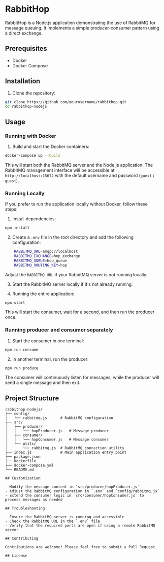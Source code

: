 # RabbitHop

RabbitHop is a Node.js application demonstrating the use of RabbitMQ for message queuing. It implements a simple producer-consumer pattern using a direct exchange.

## Prerequisites

- Docker
- Docker Compose

## Installation

1. Clone the repository:
```bash
git clone https://github.com/yourusername/rabbithop.git
cd rabbithop-nodejs
```

## Usage

### Running with Docker

1. Build and start the Docker containers:
```bash
docker-compose up --build
```

This will start both the RabbitMQ server and the Node.js application. The RabbitMQ management interface will be accessible at `http://localhost:15672` with the default username and password (`guest` / `guest`).

### Running Locally

If you prefer to run the application locally without Docker, follow these steps:

1. Install dependencies:
```bash
npm install
```

2. Create a `.env` file in the root directory and add the following configuration:
```bash
    RABBITMQ_URL=amqp://localhost
    RABBITMQ_EXCHANGE=hop_exchange
    RABBITMQ_QUEUE=hop_queue
    RABBITMQ_ROUTING_KEY=hop
```

Adjust the `RABBITMQ_URL` if your RabbitMQ server is not running locally.

3. Start the RabbitMQ server locally if it's not already running.

4. Running the entire application:
```bash
npm start
```

This will start the consumer, wait for a second, and then run the producer once.

### Running producer and consumer separately

1. Start the consumer in one terminal:
```bash
npm run consume
```

2. In another terminal, run the producer:
```bash
npm run produce
```

The consumer will continuously listen for messages, while the producer will send a single message and then exit.

## Project Structure
```plaintext
rabbithop-nodejs/
├── config/
│   └── rabbitmq.js      # RabbitMQ configuration
├── src/
│   ├── producer/
│   │   └── hopProducer.js   # Message producer
│   ├── consumer/
│   │   └── hopConsumer.js   # Message consumer
│   └── utils/
│       └── rabbitmq.js  # RabbitMQ connection utility
├── index.js             # Main application entry point
├── package.json
├── Dockerfile
├── docker-compose.yml
└── README.md

## Customization

- Modify the message content in `src/producer/hopProducer.js`
- Adjust the RabbitMQ configuration in `.env` and `config/rabbitmq.js`
- Extend the consumer logic in `src/consumer/hopConsumer.js` to process messages as needed

## Troubleshooting

- Ensure the RabbitMQ server is running and accessible
- Check the RabbitMQ URL in the `.env` file
- Verify that the required ports are open if using a remote RabbitMQ server

## Contributing

Contributions are welcome! Please feel free to submit a Pull Request.

## License